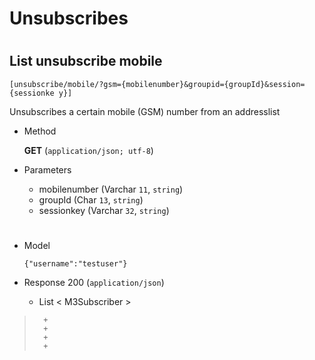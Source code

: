 # Unsubscribes

#

## List unsubscribe mobile 

	[unsubscribe/mobile/?gsm={mobilenumber}&groupid={groupId}&session={sessionke y}]

Unsubscribes a certain mobile (GSM) number from an addresslist

+ Method

	**GET** (`application/json; utf-8`)

+ Parameters

	+ mobilenumber (Varchar `11`, `string`)
	+ groupId (Char `13`, `string`)
	+ sessionkey (Varchar `32`, `string`)
	
	
#

+ Model

	```
	{"username":"testuser"}
	```

+ Response 200 (`application/json`)

	+ List < M3Subscriber >

> 		+ 
> 		+ 
> 		+ 
> 		+ 
